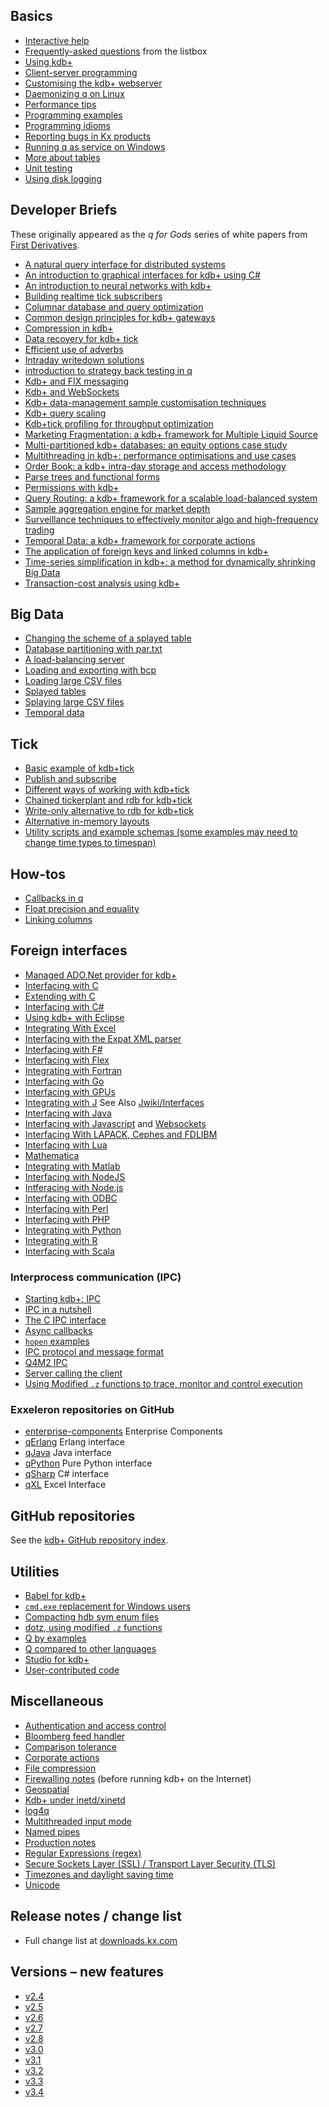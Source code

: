 ## Basics

* [Interactive help](http://code.kx.com/wiki/Cookbook/GettingStarted)
* [Frequently-asked questions](http://code.kx.com/wiki/FAQ) from the listbox
* [Using kdb+](http://code.kx.com/wiki/Cookbook/UsingKdb)
* [Client-server programming](http://code.kx.com/wiki/Cookbook/ClientServer)
* [Customising the kdb+ webserver](http://code.kx.com/wiki/Cookbook/CustomWeb)
* [Daemonizing q on Linux](http://code.kx.com/wiki/Cookbook/Daemon)
* [Performance tips](http://code.kx.com/wiki/Cookbook/PerformanceTips)
* [Programming examples](http://code.kx.com/wiki/Cookbook/ProgrammingExamples)
* [Programming idioms](http://code.kx.com/wiki/Cookbook/ProgrammingIdioms)
* [Reporting bugs in Kx products](http://code.kx.com/wiki/BugReporting)
* [Running q as service on Windows](http://code.kx.com/wiki/Cookbook/QAsWindowsService)
* [More about tables](http://code.kx.com/wiki/Cookbook/MoreAboutTables)
* [Unit testing](http://code.kx.com/wiki/Cookbook/UnitTesting)
* [Using disk logging](http://code.kx.com/wiki/Cookbook/Logging)


## Developer Briefs

These originally appeared as the _q for Gods_ series of white papers from [First Derivatives](http://firstderivatives.com).

* [A natural query interface for distributed systems](db/DB_A_Natural_Query_Interface_for_Distributed_Systems.pdf)
* [An introduction to graphical interfaces for kdb+ using C#](db/DB_An_Introduction_to_Graphical_Interfaces_for_kdb+_using_csharp.pdf)
* [An introduction to neural networks with kdb+](db/DB_An_Introduction_to_Neural_Networks_with_kdb+.pdf)
* [Building realtime tick subscribers](db/DB_Building_Realtime_tick_subscribers.pdf)
* [Columnar database and query optimization](db/DB_Columnar_Database_and_Query_Optimization.pdf)
* [Common design principles for kdb+ gateways](db/DB_Common_Design_Principles_for_kdb+_Gateways.pdf)
* [Compression in kdb+](db/DB_Compression_in_kdb+.pdf)
* [Data recovery for kdb+ tick](db/DB_Data_Recovery_for_kdb+_tick.pdf)
* [Efficient use of adverbs](db/DB_Efficient_Use_of_Adverbs.pdf)
* [Intraday writedown solutions](db/DB_Intraday_Writedown_Solutions.pdf)
* [introduction to strategy back testing in q](db/DB_Introduction_to_Strategy_Back-Testing_in_q.pdf)
* [Kdb+ and FIX messaging](db/DB_kdb+_and_FIX_Messaging.pdf)
* [Kdb+ and WebSockets](db/DB_kdb+_and_WebSockets.pdf)
* [Kdb+ data-management sample customisation techniques](db/DB_kdb+_data_management_sample_customisation_techniques.pdf)
* [Kdb+ query scaling](db/DB_kdb+_Query_Scaling.pdf)
* [Kdb+tick profiling for throughput optimization](db/DB_kdb+tick_profiling_for_throughput_optimization.pdf)
* [Marketing Fragmentation: a kdb+ framework for Multiple Liquid Source](db/DB_Marketing_Fragmentation_a_kdb+_Framework_for_Multiple_Liquid_Source.pdf)
* [Multi-partitioned kdb+ databases: an equity options case study](db/DB_Multi_Partitioned_kdb+_Databases_An_equity_options_case_study.pdf)
* [Multithreading in kdb+: performance optimisations and use cases](db/DB_Multithreading_in_kdb+_performance_optimisations_and_use_cases.pdf)
* [Order Book: a kdb+ intra-day storage and access methodology](db/DB_Order_Book_a_kdb+_Intra-Day_Storage_and_Access_Methodology.pdf)
* [Parse trees and functional forms](db/DB_Parse_Trees_and_Functional_Forms.pdf)
* [Permissions with kdb+](db/DB_Permissions_with_kdb+.pdf)
* [Query Routing: a kdb+ framework for a scalable load-balanced system](db/DB_Query_Routing_a_kdb+_Framework_for_a_Scalable_Load_Balanced_System.pdf)
* [Sample aggregation engine for market depth](db/DB_Sample_Aggregation_Engine_for_Market_Depth.pdf)
* [Surveillance techniques to effectively monitor algo and high-frequency trading](db/DB_Surveillance_Techniques_to_Effectively_Monitor_Algo_and_High_Frequency_Trading.pdf)
* [Temporal Data: a kdb+ framework for corporate actions](db/DB_Temporal_Data_A_kdb+_Framework_for_Corporate_Actions.pdf)
* [The application of foreign keys and linked columns in kdb+](db/DB_The_Application_of_Foreign_Keys_and_Linked_Columns_in_kdb+.pdf)
* [Time-series simplification in kdb+: a method for dynamically shrinking Big Data](db/DB_Time_Series_Simplification_in_kdb+_a_Method_for_Dynamically_Shrinking_Big_Data.pdf)
* [Transaction-cost analysis using kdb+](db/DB_Transaction_Cost_Analysis_Using_kdb+.pdf)



## Big Data

* [Changing the scheme of a splayed table](http://code.kx.com/wiki/Cookbook/SplayedSchemaChange)
* [Database partitioning with par.txt](http://code.kx.com/wiki/Reference/pardottxt)
* [A load-balancing server](http://code.kx.com/wiki/Cookbook/LoadBalancing)
* [Loading and exporting with bcp](http://code.kx.com/wiki/Cookbook/Bcp)
* [Loading large CSV files](http://code.kx.com/wiki/Cookbook/LoadingFromLargeFiles)
* [Splayed tables](http://code.kx.com/wiki/Cookbook/SplayedTables)
* [Splaying large CSV files](http://code.kx.com/wiki/Cookbook/LoadingFromLargeFilesAndSplaying)
* [Temporal data](http://code.kx.com/wiki/Cookbook/TemporalData)


## Tick

* [Basic example of kdb+tick](http://code.kx.com/wiki/Startingkdbplus/tick)
* [Publish and subscribe](http://code.kx.com/wiki/Cookbook/publishsubscribe)
* [Different ways of working with kdb+tick](http://code.kx.com/wiki/Cookbook/tickdifferent)
* [Chained tickerplant and rdb for kdb+tick](http://code.kx.com/wiki/Cookbook/kdb+chainedtick)
* [Write-only alternative to rdb for kdb+tick](http://code.kx.com/wiki/Cookbook/w.q)
* [Alternative in-memory layouts](http://code.kx.com/wiki/Cookbook/alternateInMemLayouts)
* [Utility scripts and example schemas (some examples may need to change time types to timespan)](http://code.kx.com/wsvn/code/kx/kdb%2B/tick/)


## How-tos

* [Callbacks in q](http://code.kx.com/wiki/Cookbook/Callbacks)
* [Float precision and equality](http://code.kx.com/wiki/Cookbook/FloatPrecision)
* [Linking columns](http://code.kx.com/wiki/Cookbook/LinkingColumns)


## Foreign interfaces

* [Managed ADO.Net provider for kdb+](http://kpnet.codeplex.com/)
* [Interfacing with C](http://code.kx.com/wiki/Cookbook/InterfacingWithC)
* [Extending with C](http://code.kx.com/wiki/Cookbook/ExtendingWithC)
* [Interfacing with C\#](http://code.kx.com/wiki/Cookbook/InterfacingWithCSharp)
* [Using kdb+ with Eclipse](http://www.qkdt.org/features.html)
* [Integrating With Excel](http://code.kx.com/wiki/Cookbook/IntegratingWithExcel)
* [Interfacing with the Expat XML parser](https://github.com/felixlungu/qexpat)
* [Interfacing with F\#](https://github.com/kimtang/c.fs)
* [Interfacing with Flex](http://code.kx.com/wiki/Cookbook/InterfacingWithFlex)
* [Integrating with Fortran](https://github.com/kxcontrib/jludlow/blob/master/docs/fortran.pdf?format=raw)
* [Interfacing with Go](https://github.com/sv/kdbgo)
* [Interfacing with GPUs](http://code.kx.com/wiki/Cookbook/InterfacingWithGPUs)
* [Integrating with J](http://code.kx.com/wiki/Cookbook/IntegratingWithJ) See Also [Jwiki/Interfaces](http://www.jsoftware.com/jwiki/Interfaces)
* [Interfacing with Java](http://code.kx.com/wiki/Cookbook/InterfacingWithJava)
* [Interfacing with Javascript](http://code.kx.com/wiki/http://kx.com/q/c/c.js) and [Websockets](http://code.kx.com/wiki/Cookbook/Websocket)
* [Interfacing With LAPACK, Cephes and FDLIBM](http://althenia.net/qml)
* [Interfacing with Lua](https://github.com/geocar/qlua)
* [Mathematica](http://code.kx.com/wsvn/code/kx/kdb%2B/c/other/qmathematica.txt)
* [Integrating with Matlab](http://code.kx.com/wiki/Cookbook/IntegratingWithMatlab)
* [Interfacing with NodeJS](https://github.com/geocar/qnode)
* [Intferacing with Node.js](https://github.com/cinovo/node-q)
* [Interfacing with ODBC](http://code.kx.com/wiki/Cookbook/ODBC)
* [Interfacing with Perl](http://code.kx.com/wiki/Cookbook/InterfacingWithPerl)
* [Interfacing with PHP](https://github.com/geocar/qphp)
* [Integrating with Python](http://code.kx.com/wiki/Contrib/PyQ)
* [Integrating with R](http://code.kx.com/wiki/Cookbook/IntegratingWithR)
* [Interfacing with Scala](http://code.kx.com/wiki/Cookbook/InterfacingWithScala)


### Interprocess communication (IPC)

* [Starting kdb+: IPC](http://code.kx.com/wiki/Startingkdbplus/ipc)
* [IPC in a nutshell](http://code.kx.com/wiki/Cookbook/IPCInANutshell)
* [The C IPC interface](http://code.kx.com/wiki/Cookbook/InterfacingWithC#Connecting_to_a_Kdb.2B_server)
* [Async callbacks](http://code.kx.com/wiki/Cookbook/Callbacks)
* [`hopen` examples](http://code.kx.com/wiki/Reference/hopen#examples)
* [IPC protocol and message format](http://code.kx.com/wiki/Reference/ipcprotocol)
* [Q4M2 IPC](http://code.kx.com/wiki/JB:QforMortals2/i_o#Interprocess_Communication)
* [Server calling the client](http://code.kx.com/wiki/Cookbook/Server_Calling_the_Client)
* [Using Modified `.z` functions to trace, monitor and control execution](http://code.kx.com/wiki/Contrib/UsingDotz)


### Exxeleron repositories on GitHub

* [enterprise-components](https://github.com/exxeleron/enterprise-components) Enterprise Components
* [qErlang](https://github.com/exxeleron/qErlang/) Erlang interface
* [qJava](https://github.com/exxeleron/qJava) Java interface
* [qPython](https://github.com/exxeleron/qPython) Pure Python interface
* [qSharp](https://github.com/exxeleron/qSharp) C\# interface
* [qXL](https://github.com/exxeleron/qXL) Excel Interface


## GitHub repositories

See the [kdb+ GitHub repository index](https://kxsystems.github.io/).


## Utilities

* [Babel for kdb+](http://github.com/CharlesSkelton/babel)
* [`cmd.exe` replacement for Windows users](http://code.kx.com/wiki/Cookbook/cmdAlternative)
* [Compacting hdb sym enum files](http://code.kx.com/wiki/Contrib/CompactingHdbSym)
* [dotz, using modified `.z` functions](http://code.kx.com/wiki/Contrib/UsingDotz)
* [Q by examples](http://code.kx.com/wiki/Contrib/QbyExamples)
* [Q compared to other languages](http://code.kx.com/wiki/Contrib/QCompared)
* [Studio for kdb+](http://github.com/CharlesSkelton/studio)
* [User-contributed code](http://code.kx.com/wiki/Contrib)


## Miscellaneous

* [Authentication and access control](http://code.kx.com/wiki/Cookbook/AuthenticationAndAccessControl)
* [Bloomberg feed handler](http://code.kx.com/wiki/Cookbook/BloombergFeedHandler)
* [Comparison tolerance](http://code.kx.com/wiki/Cookbook/ComparisonTolerance)
* [Corporate actions](http://code.kx.com/wiki/Cookbook/CorporateActions)
* [File compression](http://code.kx.com/wiki/Cookbook/FileCompression)
* [Firewalling notes](http://code.kx.com/wiki/Cookbook/Firewalling_Notes) (before running kdb+ on the Internet)
* [Geospatial](http://code.kx.com/wiki/Cookbook/Geospatial)
* [Kdb+ under inetd/xinetd](http://code.kx.com/wiki/Cookbook/kdb+inetd)
* [log4q](http://code.kx.com/wiki/Cookbook/log4q)
* [Multithreaded input mode](http://code.kx.com/wiki/Cookbook/MultithreadedInputMode)
* [Named pipes](http://code.kx.com/wiki/Cookbook/NamedPipes)
* [Production notes](http://code.kx.com/wiki/Cookbook/Production_Notes)
* [Regular Expressions (regex)](http://code.kx.com/wiki/Cookbook/regex)
* [Secure Sockets Layer (SSL) / Transport Layer Security (TLS)](http://code.kx.com/wiki/Cookbook/SSL)
* [Timezones and daylight saving time](http://code.kx.com/wiki/Cookbook/Timezones)
* [Unicode](http://code.kx.com/wiki/Cookbook/Unicode)


## Release notes / change list

* Full change list at [downloads.kx.com](http://downloads.kx.com)


## Versions &ndash; new features

* [v2.4](http://code.kx.com/wiki/Releases/ChangesIn2.4)
* [v2.5](http://code.kx.com/wiki/Releases/ChangesIn2.5)
* [v2.6](http://code.kx.com/wiki/Releases/ChangesIn2.6)
* [v2.7](http://code.kx.com/wiki/Releases/ChangesIn2.7)
* [v2.8](http://code.kx.com/wiki/Releases/ChangesIn2.8)
* [v3.0](http://code.kx.com/wiki/Releases/ChangesIn3.0)
* [v3.1](http://code.kx.com/wiki/Releases/ChangesIn3.1)
* [v3.2](http://code.kx.com/wiki/Releases/ChangesIn3.2)
* [v3.3](http://code.kx.com/wiki/Releases/ChangesIn3.3)
* [v3.4](http://code.kx.com/wiki/Releases/ChangesIn3.4)